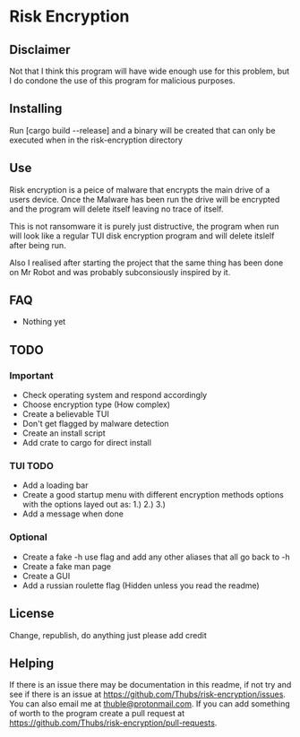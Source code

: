 # Risk Encryption

## Disclaimer

Not that I think this program will have wide enough use for this problem, but I do condone the use of this program for malicious purposes.

## Installing

Run [cargo build --release] and a binary will be created that can only be executed when in the risk-encryption directory

## Use

Risk encryption is a peice of malware that encrypts the main drive of a users device. Once the Malware has been run the drive will be encrypted and the program will delete itself leaving no trace of itself.

This is not ransomware it is purely just distructive, the program when run will look like a regular TUI disk encryption program and will delete itslelf after being run.

Also I realised after starting the project that the same thing has been done on Mr Robot and was probably subconsiously inspired by it.

## FAQ

- Nothing yet

## TODO

### Important

- Check operating system and respond accordingly
- Choose encryption type (How complex)
- Create a believable TUI
- Don't get flagged by malware detection
- Create an install script
- Add crate to cargo for direct install

### TUI TODO

- Add a loading bar
- Create a good startup menu with different encryption methods options with the options layed out as: 1.) 2.) 3.)
- Add a message when done 

### Optional

- Create a fake -h use flag and add any other aliases that all go back to -h
- Create a fake man page
- Create a GUI
- Add a russian roulette flag (Hidden unless you read the readme)

## License

Change, republish, do anything just please add credit

## Helping

If there is an issue there may be documentation in this readme, if not try and see if there is an issue at https://github.com/Thubs/risk-encryption/issues. You can also email me at thuble@protonmail.com. If you can add something of worth to the program create a pull request at https://github.com/Thubs/risk-encryption/pull-requests.
